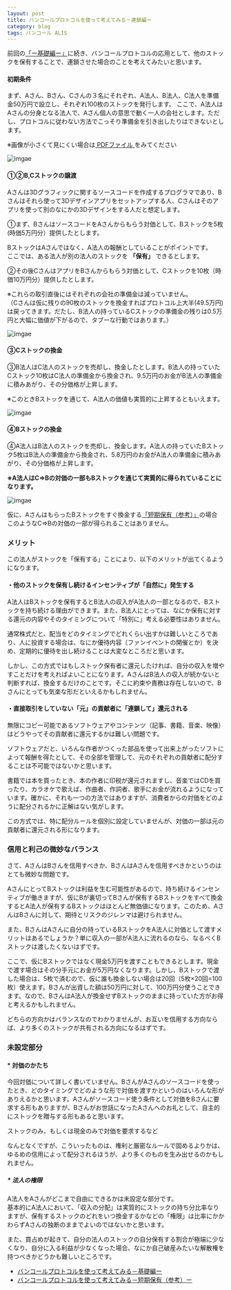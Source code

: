 ```yaml
---
layout: post
title: バンコールプロトコルを使って考えてみる－連鎖編ー
category: blog
tags: バンコール ALIS
---
```



前回の[「ー基礎編ー」](https://samacoba.github.io/20190330bancor1/)に続き、バンコールプロトコルの応用として、他のストックを保有することで、連鎖させた場合のことを考えてみたいと思います。

#### 初期条件

まず、Aさん、Bさん、Cさんの３名にそれぞれ、A法人、B法人、C法人を準備金50万円で設立し、それぞれ100枚のストックを発行します。
ここで、A法人はAさんの分身となる法人で、Aさん個人の意思で動く一人の会社とします。ただし、プロトコルに従わない方法でこっそり準備金を引き出したりはできないとします。

※画像が小さくて見にくい場合は<a href="/images/20190329-bancor.pdf" target="_blank"> PDFファイル </a>をみてください

![imgae](/images/20190330-08.PNG)

#### ①②B,Cストックの譲渡

Aさんは3Dグラフィックに関するソースコードを作成するプログラマであり、Bさんはそれら使って3Dデザインアプリをセットアップする人、Cさんはそのアプリを使って別のなにかの3Dデザインをする人だと想定します。

①まず、BさんはソースコードをAさんからもらう対価として、Bストックを5枚(時価5万円分）提供したとします。

BストックはAさんではなく、A法人の報酬としていることがポイントです。  
ここでは、ある法人が別の法人のストックを **「保有」** できるとします。

②その後CさんはアプリをBさんからもらう対価として、Cストックを10枚（時価10万円分）提供したとします。

※これらの取引直後にはそれぞれの会社の準備金は減っていません。  
（Cさんは仮に残りの90枚のストックを換金すればプロトコル上大半(49.5万円)は戻ってきます。だたし、B法人の持っているCストックの準備金の残りは0.5万円と大幅に価値が下がるので、タブーな行動ではあります。）

![imgae](/images/20190330-09.PNG)

#### ③Cストックの換金

③B法人はC法人のストックを売却し、換金したとします。B法人の持っていたCストック10枚はC法人の準備金から換金され、9.5万円のお金がB法人の準備金に積みあがり、その分価格が上昇します。

※このときBストックを通じて、A法人の価値も実質的に上昇するともいえます。

![imgae](/images/20190330-10.PNG)

#### ④Bストックの換金

④A法人はB法人のストックを売却し、換金します。A法人の持っていたBストック5枚はB法人の準備金から換金され、5.8万円のお金がA法人の準備金に積みあがり、その分価格が上昇します。

**※A法人はC⇒Bの対価の一部もBストックを通じて実質的に得られていることになります。** 

![imgae](/images/20190330-11.PNG)


仮に、AさんはもらったBストックをすぐ換金する[「短期保有（参考）」](https://samacoba.github.io/20190330bancor3/)の場合
このようなC⇒Bの対価の一部が得られることはありません。

### メリット

この法人がストックを「保有する」ことにより、以下のメリットが出てくるようになります。

#### ・他のストックを保有し続けるインセンティブが「自然に」発生する

A法人はBストックを保有するとB法人の収入がA法人の一部となるので、Bストックを持ち続ける理由ができます。また、B法人にとっては、なにか保有に対する還元の内容やそのタイミングについて「特別に」考える必要性はありません。

通常株式だと、配当をどのタイミングでどれくらい出すかは難しいところであり、人に投資する場合は、なにか優待内容（ファンイベントの開催とか）を決め、定期的に優待を出し続けることは大変なところだと思います。

しかし、この方式ではもしストック保有者に還元したければ、自分の収入を増やすことだけを考えればよいことになります。AさんはB法人の収入が続かないと判断すれば、換金するだけのことです。そこに約束や責務は存在しないので、Bさんにとっても気楽な形だといえるかもしれません。

#### ・直接取引をしていない「元」の貢献者に「連鎖して」還元される

無限にコピー可能であるソフトウェアやコンテンツ（記事、書籍、音楽、映像）はどうやってその貢献者に還元するかは難しい問題です。

ソフトウェアだと、いろんな作者がつくった部品を使って出来上がったソフトによって報酬を得たとして、その全部を管理して、元のそれぞれの貢献者に配分することは不可能ではないかと思います。

書籍では本を買ったとき、本の作者に印税が還元されますし、音楽ではCDを買ったり、カラオケで歌えば、作曲者、作詞者、歌手にお金が流れるようになっています。確かに、それも一つの方法ではありますが、消費者からの対価をどのように配分されるかに正解はない気がします。

この方式では、特に配分ルールを個別に設定していませんが、対価の一部は元の貢献者に還元される形になります。


### 信用と利己の微妙なバランス

さて、AさんはBさんを信用すべきか、BさんはAさんを信用すべきかというのはとても微妙な問題です。

AさんにとってBストックは利益を生む可能性があるので、持ち続けるインセンティブが働きますが、仮にBが裏切ってBさんが保有するBストックをすべて換金するとA法人が保有するBストックはほとんど無価値になります。このため、AさんはBさんに対して、期待とリスクのジレンマは避けられません。

また、BさんはAさんに自分の持っているBストックをA法人に対価として渡すメリットはあるでしょうか？単に収入の一部がA法人に流れるのなら、なるべくBストックは渡したくないはずです。

ここで、仮にBストックではなく現金5万円を渡すこともできるとします。現金で渡す場合はその分手元にお金が5万円なくなります。しかし、Bストックで渡した場合は、5枚で済むので、仮に誰も換金しない場合は20回（5枚×20回=100枚）使えます。Bさんが出資した額は50万円に対して、100万円分使うことできます。なので、BさんはA法人が換金せずBストックのままに持っていた方がお得と考えるかもしれません。

どちらの方向かはバランスなのでわかりませんが、お互いを信用する方向ならば、より多くのストックが共有される方向になるはずです。


### 未設定部分

#### * 対価のかたち

今回対価について詳しく書いていません。BさんがAさんのソースコードを使ったとき、どのタイミングでどのような形で対価を渡すかというのはいろんな形がありえるかと思います。Aさんがソースコード使う条件として対価をBさんに要求する形もありますが、Bさんがお世話になったAさんへのお礼として、自主的にストックを贈与する形もあると思います。

ストックのみ、もしくは現金のみで対価を要求するなど


なんとなくですが、こういったものは、権利と厳密なルールで固めるよりかは、ゆるめの信用によって配分されるほうが、より多くのものを生み出せるのかもしれません。


##### * 法人の権限

A法人をAさんがどこまで自由にできるかは未設定な部分です。  
基本的にA法人において、「収入の分配」は実質的にストックの持ち分比率なりますが、保有するストックのどれをいつ換金するかなどの「権限」は比率にかかわらずAさんの独断のままでよいのではないかと思います。

また、買占めが起きて、自分の法人のストックの自分保有する割合が極端に少なくなり、自分に入る利益が少なくなった場合、なにか自己破産みたいな解散権を持つべきかどうかも難しいところです。


* [バンコールプロトコルを使って考えてみる－基礎編ー](https://samacoba.github.io/20190330bancor1/)
* [バンコールプロトコルを使って考えてみる－短期保有（参考）ー](https://samacoba.github.io/20190330bancor3/)